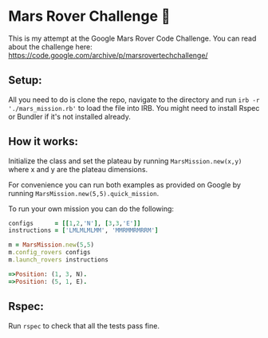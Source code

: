 # Mars Rover Challenge :rocket:

This is my attempt at the Google Mars Rover Code Challenge.
You can read about the challenge here: https://code.google.com/archive/p/marsrovertechchallenge/

## Setup:

All you need to do is clone the repo, navigate to the directory and run `irb -r './mars_mission.rb'` to load the file into IRB.
You might need to install Rspec or Bundler if it's not installed already.

## How it works:

Initialize the class and set the plateau by running `MarsMission.new(x,y)` where x and y are the plateau dimensions.

For convenience you can run both examples as provided on Google by running `MarsMission.new(5,5).quick_mission`.

To run your own mission you can do the following:

```ruby
configs      = [[1,2,'N'], [3,3,'E']]
instructions = ['LMLMLMLMM', 'MMRMMRMRRM']

m = MarsMission.new(5,5)
m.config_rovers configs
m.launch_rovers instructions

=>Position: (1, 3, N).
=>Position: (5, 1, E).
```

## Rspec:

Run `rspec` to check that all the tests pass fine.
